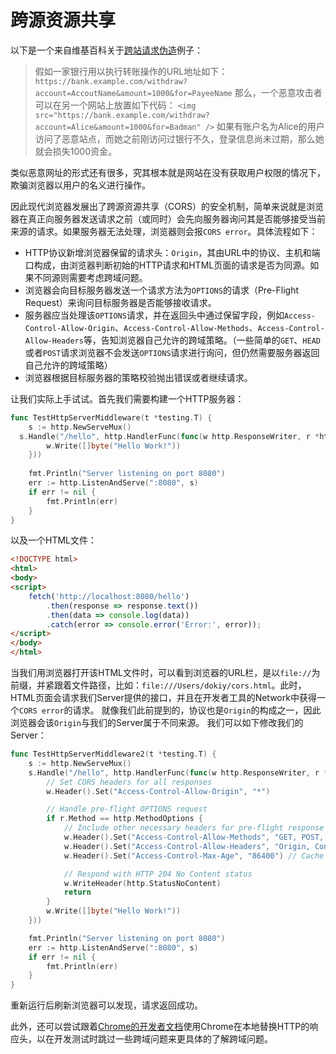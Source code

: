 # 跨源资源共享

以下是一个来自维基百科关于[跨站请求伪造](https://zh.wikipedia.org/zh-cn/%E8%B7%A8%E7%AB%99%E8%AF%B7%E6%B1%82%E4%BC%AA%E9%80%A0)例子：

> 假如一家银行用以执行转账操作的URL地址如下： `https://bank.example.com/withdraw?account=AccoutName&amount=1000&for=PayeeName`
> 那么，一个恶意攻击者可以在另一个网站上放置如下代码： `<img src="https://bank.example.com/withdraw?account=Alice&amount=1000&for=Badman" />`
> 如果有账户名为Alice的用户访问了恶意站点，而她之前刚访问过银行不久，登录信息尚未过期，那么她就会损失1000资金。

类似恶意网址的形式还有很多，究其根本就是网站在没有获取用户权限的情况下，欺骗浏览器以用户的名义进行操作。

因此现代浏览器发展出了跨源资源共享（CORS）的安全机制，简单来说就是浏览器在真正向服务器发送请求之前（或同时）会先向服务器询问其是否能够接受当前来源的请求。如果服务器无法处理，浏览器则会报`CORS error`。具体流程如下：

* HTTP协议新增浏览器保留的请求头：`Origin`，其由URL中的协议、主机和端口构成，由浏览器判断初始的HTTP请求和HTML页面的请求是否为同源。如果不同源则需要考虑跨域问题。
* 浏览器会向目标服务器发送一个请求方法为`OPTIONS`的请求（Pre-Flight Request）来询问目标服务器是否能够接收请求。
* 服务器应当处理该`OPTIONS`请求，并在返回头中通过保留字段，例如`Access-Control-Allow-Origin`、`Access-Control-Allow-Methods`、`Access-Control-Allow-Headers`等，告知浏览器自己允许的跨域策略。（一些简单的`GET`、`HEAD`或者`POST`请求浏览器不会发送`OPTIONS`请求进行询问，但仍然需要服务器返回自己允许的跨域策略）
* 浏览器根据目标服务器的策略校验抛出错误或者继续请求。

让我们实际上手试试。首先我们需要构建一个HTTP服务器：

```go
func TestHttpServerMiddleware(t *testing.T) {
	s := http.NewServeMux()
  s.Handle("/hello", http.HandlerFunc(func(w http.ResponseWriter, r *http.Request) {
		w.Write([]byte("Hello Work!"))
	}))
  
	fmt.Println("Server listening on port 8080")
	err := http.ListenAndServe(":8080", s)
	if err != nil {
		fmt.Println(err)
	}
}
```

以及一个HTML文件：

```html
<!DOCTYPE html>
<html>
<body>
<script>
    fetch('http://localhost:8080/hello')
        .then(response => response.text())
        .then(data => console.log(data))
        .catch(error => console.error('Error:', error));
</script>
</body>
</html>
```

当我们用浏览器打开该HTML文件时，可以看到浏览器的URL栏，是以`file://`为前缀，并紧跟着文件路径，比如：`file:///Users/dokiy/cors.html`。此时，HTML页面会请求我们Server提供的接口，并且在开发者工具的Network中获得一个`CORS error`的请求。
就像我们此前提到的，协议也是`Origin`的构成之一，因此浏览器会该`Origin`与我们的Server属于不同来源。
我们可以如下修改我们的Server：

```go
func TestHttpServerMiddleware2(t *testing.T) {
	s := http.NewServeMux()
	s.Handle("/hello", http.HandlerFunc(func(w http.ResponseWriter, r *http.Request) {
		// Set CORS headers for all responses
		w.Header().Set("Access-Control-Allow-Origin", "*")

		// Handle pre-flight OPTIONS request
		if r.Method == http.MethodOptions {
			// Include other necessary headers for pre-flight response
			w.Header().Set("Access-Control-Allow-Methods", "GET, POST, PUT, PATCH, DELETE, HEAD, OPTIONS")
			w.Header().Set("Access-Control-Allow-Headers", "Origin, Content-Length, Content-Type")
			w.Header().Set("Access-Control-Max-Age", "86400") // Cache pre-flight response for 24 hours

			// Respond with HTTP 204 No Content status
			w.WriteHeader(http.StatusNoContent)
			return
		}
		w.Write([]byte("Hello Work!"))
	}))

	fmt.Println("Server listening on port 8080")
	err := http.ListenAndServe(":8080", s)
	if err != nil {
		fmt.Println(err)
	}
}
```

重新运行后刷新浏览器可以发现，请求返回成功。



此外，还可以尝试跟着[Chrome的开发者文档](https://developer.chrome.com/docs/devtools/overrides?hl=zh-cn#override-headers)使用Chrome在本地替换HTTP的响应头，以在开发测试时跳过一些跨域问题来更具体的了解跨域问题。